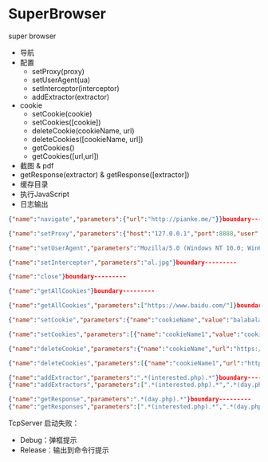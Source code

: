 # SuperBrowser
super browser

- 导航
- 配置
  - setProxy(proxy)
  - setUserAgent(ua)
  - setInterceptor(interceptor)
  - addExtractor(extractor)
- cookie
  - setCookie(cookie)
  - setCookies([cookie])
  - deleteCookie(cookieName, url)
  - deleteCookies([cookieName, url])
  - getCookies()
  - getCookies([url,url])
- 截图 & pdf
- getResponse(extractor) & getResponse([extractor])
- 缓存目录
- 执行JavaScript
- 日志输出

```json
{"name":"navigate","parameters":{"url":"http://pianke.me/"}}boundary---------

{"name":"setProxy","parameters":{"host":"127.0.0.1","port":8888,"user":"","password":"","type":"http"}}boundary---------

{"name":"setUserAgent","parameters":"Mozilla/5.0 (Windows NT 10.0; Win64; x64) AppleWebKit/537.36 (KHTML, like Gecko) Chrome/64.0.3282.140 Safari/537.36 Edge/17.17134"}boundary---------

{"name":"setInterceptor","parameters":"al.jpg"}boundary---------

{"name":"close"}boundary---------

{"name":"getAllCookies"}boundary---------

{"name":"getAllCookies","parameters":["https://www.baidu.com/"]}boundary---------

{"name":"setCookie","parameters":{"name":"cookieName","value":"balabala","domain":"www.baidu.com","path":"/","expires":null,"httpOnly":true,"secure":true}}boundary---------

{"name":"setCookies","parameters":[{"name":"cookieName1","value":"cookieValue1","domain":"www.baidu.com","path":"/","expires":null,"httpOnly":true,"secure":true},{"name":"cookieName2","value":"cookieValue2","domain":"www.baidu.com","path":"/","expires":null,"httpOnly":true,"secure":true}]}boundary---------

{"name":"deleteCookie","parameters":{"name":"cookieName","url":"https://www.baidu.com/"}}boundary---------

{"name":"deleteCookies","parameters":[{"name":"cookieName1","url":"https://www.baidu.com/"},{"name":"cookieName2","url":"https://www.baidu.com/"}]}boundary---------

{"name":"addExtractor","parameters":".*(interested.php).*"}boundary---------
{"name":"addExtractors","parameters":[".*(interested.php).*",".*(day.php).*"]}boundary---------

{"name":"getResponse","parameters":".*(day.php).*"}boundary---------
{"name":"getResponses","parameters":[".*(interested.php).*",".*(day.php).*"]}boundary---------
```

TcpServer 启动失败：

- Debug：弹框提示
- Release：输出到命令行提示

